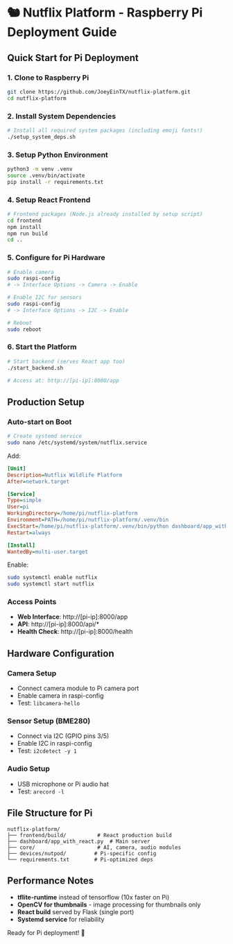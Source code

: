 # 🐿️ Nutflix Platform - Raspberry Pi Deployment Guide

## Quick Start for Pi Deployment

### 1. Clone to Raspberry Pi
```bash
git clone https://github.com/JoeyEinTX/nutflix-platform.git
cd nutflix-platform
```

### 2. Install System Dependencies
```bash
# Install all required system packages (including emoji fonts!)
./setup_system_deps.sh
```

### 3. Setup Python Environment
```bash
python3 -m venv .venv
source .venv/bin/activate
pip install -r requirements.txt
```

### 4. Setup React Frontend
```bash
# Frontend packages (Node.js already installed by setup script)
cd frontend
npm install
npm run build
cd ..
```

### 5. Configure for Pi Hardware
```bash
# Enable camera
sudo raspi-config
# -> Interface Options -> Camera -> Enable

# Enable I2C for sensors
sudo raspi-config  
# -> Interface Options -> I2C -> Enable

# Reboot
sudo reboot
```

### 6. Start the Platform
```bash
# Start backend (serves React app too)
./start_backend.sh

# Access at: http://[pi-ip]:8000/app
```

## Production Setup

### Auto-start on Boot
```bash
# Create systemd service
sudo nano /etc/systemd/system/nutflix.service
```

Add:
```ini
[Unit]
Description=Nutflix Wildlife Platform
After=network.target

[Service]
Type=simple
User=pi
WorkingDirectory=/home/pi/nutflix-platform
Environment=PATH=/home/pi/nutflix-platform/.venv/bin
ExecStart=/home/pi/nutflix-platform/.venv/bin/python dashboard/app_with_react.py
Restart=always

[Install]
WantedBy=multi-user.target
```

Enable:
```bash
sudo systemctl enable nutflix
sudo systemctl start nutflix
```

### Access Points
- **Web Interface**: http://[pi-ip]:8000/app
- **API**: http://[pi-ip]:8000/api/*
- **Health Check**: http://[pi-ip]:8000/health

## Hardware Configuration

### Camera Setup
- Connect camera module to Pi camera port
- Enable camera in raspi-config
- Test: `libcamera-hello`

### Sensor Setup (BME280)
- Connect via I2C (GPIO pins 3/5)
- Enable I2C in raspi-config
- Test: `i2cdetect -y 1`

### Audio Setup
- USB microphone or Pi audio hat
- Test: `arecord -l`

## File Structure for Pi
```
nutflix-platform/
├── frontend/build/          # React production build
├── dashboard/app_with_react.py  # Main server
├── core/                    # AI, camera, audio modules
├── devices/nutpod/         # Pi-specific config
└── requirements.txt        # Pi-optimized deps
```

## Performance Notes
- **tflite-runtime** instead of tensorflow (10x faster on Pi)
- **OpenCV for thumbnails** - image processing for thumbnails only
- **React build** served by Flask (single port)
- **Systemd service** for reliability

Ready for Pi deployment! 🚀
